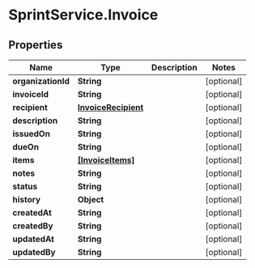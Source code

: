 # SprintService.Invoice

## Properties

Name | Type | Description | Notes
------------ | ------------- | ------------- | -------------
**organizationId** | **String** |  | [optional] 
**invoiceId** | **String** |  | [optional] 
**recipient** | [**InvoiceRecipient**](InvoiceRecipient.md) |  | [optional] 
**description** | **String** |  | [optional] 
**issuedOn** | **String** |  | [optional] 
**dueOn** | **String** |  | [optional] 
**items** | [**[InvoiceItems]**](InvoiceItems.md) |  | [optional] 
**notes** | **String** |  | [optional] 
**status** | **String** |  | [optional] 
**history** | **Object** |  | [optional] 
**createdAt** | **String** |  | [optional] 
**createdBy** | **String** |  | [optional] 
**updatedAt** | **String** |  | [optional] 
**updatedBy** | **String** |  | [optional] 


